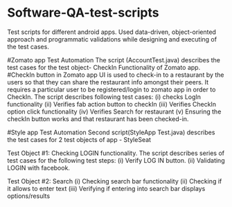 # Software-QA-test-scripts
Test scripts for different android apps.
Used data-driven, object-oriented approach and programmatic validations while designing and executing of the test cases.

#Zomato app Test Automation
The script (AccountTest.java) describes the test cases for the test object- CheckIn Functionality of Zomato app.
#CheckIn button in Zomato app UI is used to check-in to a restaurant by the users so that they can share the restaurant info amongst their
peers. It requires a particular user to be registered/login to zomato app in order to CheckIn.
The script describes following test cases:
(i) checks LogIn functionality 
(ii) Verifies fab action button to checkIn
(iii) Verifies CheckIn option click functionality 
(iv) Verifies Search for restaurant
(v) Ensuring the checkIn button works and that restaurant has been checked-in.

#Style app Test Automation
Second script(StyleApp Test.java) describes the test cases for 2 test objects of app - StyleSeat

Test Object #1: Checking LOGIN functionality.
The script describes series of test cases for the following test steps: 
(i) Verify LOG IN button.
(ii) Validating LOGIN with facebook.

Test Object #2: Search
(i) Checking search bar functionality
(ii) Checking if it allows to enter text 
(iii) Verifying if entering into search bar displays options/results 


